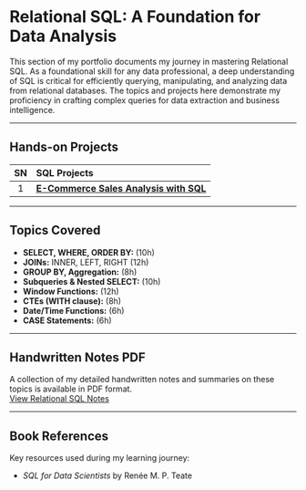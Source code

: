 # Relational SQL: A Foundation for Data Analysis

This section of my portfolio documents my journey in mastering Relational SQL. As a foundational skill for any data professional, a deep understanding of SQL is critical for efficiently querying, manipulating, and analyzing data from relational databases. The topics and projects here demonstrate my proficiency in crafting complex queries for data extraction and business intelligence.

---

## Hands-on Projects

| SN | SQL Projects |
|:---:|:---|
| 1 | **[E-Commerce Sales Analysis with SQL](https://github.com/DhawaDG/DhawaDG-E-Commerce-Sales-Analysis-with-SQLS)** |


---

## Topics Covered

- **SELECT, WHERE, ORDER BY:** (10h)
- **JOINs:** INNER, LEFT, RIGHT (12h)
- **GROUP BY, Aggregation:** (8h)
- **Subqueries & Nested SELECT:** (10h)
- **Window Functions:** (12h)
- **CTEs (WITH clause):** (8h)
- **Date/Time Functions:** (6h)
- **CASE Statements:** (6h)

---

## Handwritten Notes PDF

A collection of my detailed handwritten notes and summaries on these topics is available in PDF format.  
[View Relational SQL Notes](#)

---

## Book References

Key resources used during my learning journey:

- *SQL for Data Scientists* by Renée M. P. Teate

